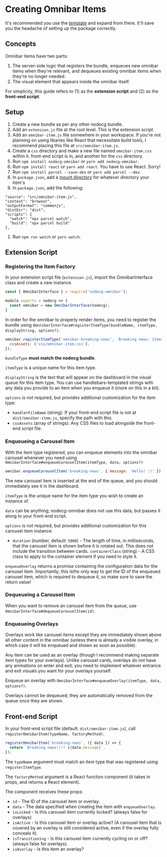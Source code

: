# Creating Omnibar Items

It's recommended you use the [template](https://github.com/corvimae/nodecg-omnibar-item-template) and expand from there. It'll save you the headache of setting up the package correctly.

## Concepts

Omnibar items have two parts:
1. The server-side logic that registers the bundle, enqueues new omnibar items when they're relevant,
and dequeues existing omnibar items when they're no longer needed.
2. The visual element that appears inside the omnibar itself.

For simplicity, this guide refers to (1) as the **extension script** and (2) as the **front-end script**.

## Setup

1. Create a new bundle as per any other nodecg bundle.
1. Add an `extension.js` file at the root level. This is the extension script.
1. Add an `omnibar-item.js` file somewhere in your workspace. If you're not planning on using libaries
like React that necessitate build tools, I recommend placing this file at `src/omnibar-item.js`.
1. Create a `css` directory and make a new file named `omnibar-item.css` within it.
front-end script is in, and another for the `css` directory.
1. Run `npm install nodecg-omnibar` or `yarn add nodecg-omnibar`.
1. Run `npm install react` or `yarn add react`. You have to use React. Sorry!
1. Run `npm install parcel --save-dev` or `yarn add parcel --dev`.
1. In `package.json`, add a [mount directory](https://www.nodecg.dev/docs/mounts) for whatever directory your item's 
1. In `package.json`, add the following:
```
"source": "src/omnibar-item.js",
"context": "browser",
"outputFormat": "commonjs",
"distDir": "dist",
"scripts": {
  "watch": "npx parcel watch",
  "build": "npx parcel build"
},
```
1. Run `npm run watch` or `yarn watch`.

## Extension Script

### Registering the Item Factory
In your extension script file (`extension.js`), import the OmnibarInterface class and create a new instance.

```js
const { OmnibarInterface } = require('nodecg-omnibar');

module.exports = nodecg => {
  const omnibar = new OmnibarInterface(nodecg);
}
```

In order for the omnibar to properly render items, you need to register the bundle using `OmnnibarInterface#registerItemType(bundleName, itemType, displayString, options?)`.

```js
omnibar.registerItemType('omnibar-breaking-news', 'Breaking news: {{message}}', {
  cssAssets: ['css/omnibar-item.css'],
});
```

`bundleType` **must match the nodecg bundle**.

`itemType` is a unique name for this item type.

`displayString` is the text that will appear on the dashboard in the visual queue for this item type.
You can use handlebars-templated strings with any data you provide to an item when you enqueue it
(more on this in a bit).

`options` is not required, but provides additional customization for the item type:
- `handlerFileName` (string): If your front-end script file is not at `dist/omnibar-item.js`, specify the path with this.
- `cssAssets` (array of strings): Any CSS files to load alongside the front-end script file.

### Enqueueing a Carousel Item
With the item type registered, you can enqueue elements into the omnibar carousel whenever you need using
`OmnibarInterface#enqueueCarouselItem(itemType, data, options?)`

```js
omnibar.enqueueCarouselItem('breaking-news', { message: 'Hello! :)' });
```

The new carousel item is inserted at the end of the queue, and you should immediately see it in the dashboard.

`itemType` is the unique name for the item type you wish to create an instance of.

`data` can be anything; nodecg-omnibar does not use this data, but passes it along to your front-end script.

`options` is not required, but provides additional customization for this carousel item instance:
- `duration` (number, default: `5000`) - The length of time, in milliseconds, that the carousel item is 
shown before it is rotated out. This does not include the transition between cards.
`containerClass` (string) - A CSS class to apply to the container element if you need to style it.

`enqueueOverlay` returns a promise containing the configuration data for the carousel item. Importantly, 
this isthe only way to get the ID of the enqueued carousel item, which is required to dequeue it, so 
make sure to save the return value!

### Dequeueing a Carousel Item

When you want to remove an carousel item from the queue, use `OmnibarInterface#dequeueCarouselItem(id)`.

### Enqueueing Overlays

Overlays work like carousel items except they are immediately shown above all other content in the omnibar
(unless there is already a visible overlay, in which case it will be enqueued and shown as soon as
possible).

Any item can be used as an overlay (though I recommend making separate item types for your overlays).
Unlike carousel cards, overlays do not have any animations on enter and exit; you need to implement
whatever entrance and exit visuals you want for your overlays yourself.

Enqueue an overlay with `OmnibarInterface#enqueueOverlay(itemType, data, options?)`.

Overlays cannot be dequeued; they are automatically removed from the queue once they are shown.

## Front-end Script

In your front-end script file (default: `dist/omnibar-item.js`), call `registerOmnibarItem(typeName, factoryMethod)`.

```js
registerOmnibarItem('breaking-news', ({ data }) => {
  return `Breaking news!!!! ${data.message}`.
});
```

The `typeName` argument must match an item type that was registered using `registerItemType`.

The `factoryMethod` argument is a React function component (it takes in props, and returns a React element).

The component receives these props:

- `id` - The ID of the carousel item or overlay.
- `data` - The data specified when creating the item with `enqueueOverlay`.
- `isLocked` - Is this carousel item currently locked? (always false for overlays)
- `isActive` - Is this carousel item or overlay active? (A carousel item that is covered by an overlay is still considered active, even if the overlay fully conceals it).
- `isTransitioning` - Is this carousel item currently cycling on or off? (always false for overlays).
- `isOverlay` - Is this item an overlay?
